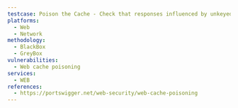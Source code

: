 ```yaml
---
testcase: Poison the Cache - Check that responses influenced by unkeyed inputs are cacheable (e.g., Cache-Control: public) and that subsequent requests yield X-Cache: hit. Web (HTTP/HTTPS) service
platforms: 
  - Web
  - Network
methodology: 
  - BlackBox
  - GreyBox
vulnerabilities:
  - Web cache poisoning
services:
  - WEB
references:
  - https://portswigger.net/web-security/web-cache-poisoning
---
```

